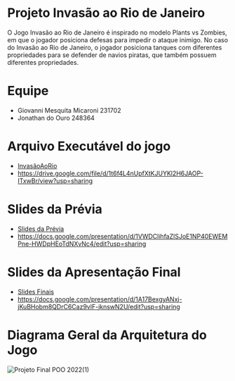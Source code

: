 # Projeto Invasão ao Rio de Janeiro
O Jogo Invasão ao Rio de Janeiro é inspirado no modelo Plants vs Zombies, em que o jogador posiciona defesas para impedir o ataque inimigo. No caso do Invasão ao Rio de Janeiro, o jogador posiciona tanques com diferentes propriedades para se defender de navios piratas, que também possuem diferentes propriedades. 
# Equipe
* Giovanni Mesquita Micaroni 231702
* Jonathan do Ouro 248364
# Arquivo Executável do jogo
* [InvasãoAoRio](invasaoAoRio/assets/InvasãoAoRio)
* https://drive.google.com/file/d/1t6f4L4nUpfXtKJUYKl2H6JAOP-ITxwBr/view?usp=sharing
# Slides da Prévia
* [Slides da Prévia](invasaoAoRio/assets/MC322-PropostaInicial)
* https://docs.google.com/presentation/d/1VWDClihfaZlSJoE1NP40EWEMPne-HWDpHEoTdNXvNc4/edit?usp=sharing

# Slides da Apresentação Final
* [Slides Finais](invasaoAoRio/assets/MC322-SlidesFinais)
* https://docs.google.com/presentation/d/1A17BexgyANxj-jKuBHobm8QDrC6Caz9vlF-jknswN2U/edit?usp=sharing 

# Diagrama Geral da Arquitetura do Jogo
![Projeto Final POO 2022(1)](https://user-images.githubusercontent.com/69171865/176703680-975504df-55ea-4c09-932b-574ba126ed71.jpeg)
